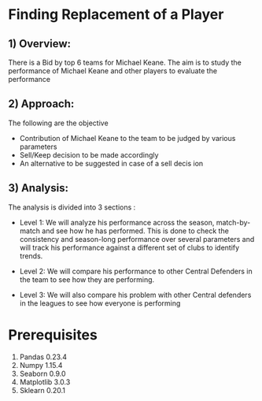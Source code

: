 # Finding Replacement of a Player
## 1) Overview:
There is a Bid by top 6 teams for Michael Keane. The aim is to study the performance of Michael Keane and
other players to evaluate the performance

## 2) Approach:
The following are the objective
- Contribution of Michael Keane to the team to be judged by various parameters
- Sell/Keep decision to be made accordingly
- An alternative to be suggested in case of a sell decis ion

## 3) Analysis:
The analysis is divided into 3 sections :

- Level 1: We will analyze his performance across the season, match-by-match and see how he has
performed. This is done to check the consistency and season-long performance over several parameters and
will track his performance against a different set of clubs to identify trends.

- Level 2: We will compare his performance to other Central Defenders in the team to see how they are
performing.

- Level 3: We will also compare his problem with other Central defenders in the leagues to see how everyone is
performing

# Prerequisites
1. Pandas 0.23.4
2. Numpy 1.15.4
3. Seaborn 0.9.0
4. Matplotlib 3.0.3
5. Sklearn 0.20.1
